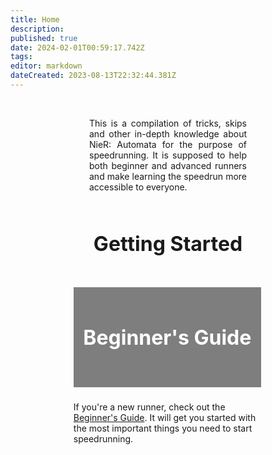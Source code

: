 ```yaml
---
title: Home
description: 
published: true
date: 2024-02-01T00:59:17.742Z
tags: 
editor: markdown
dateCreated: 2023-08-13T22:32:44.381Z
---
```


<!--<p style="text-align:center;
          font-size:2rem;
          font-weight:bold;">Welcome to the NieR: Automata Speedrun Wiki</p>-->
<br>
<p style="text-align:justify; width:50%; margin-left:25%;">This is a compilation of tricks, skips and other in-depth knowledge about NieR: Automata for the purpose of speedrunning. It is supposed to help both beginner and advanced runners and make learning the speedrun more accessible to everyone.</p>
<br>
<p style="text-align:center; font-size:2rem; font-weight:bold;">Getting Started</p>

<div style="width:300px; margin-left:20%; margin-top:50px;">
  <a href="/intro/beginner-guide" style="text-decoration: none; color:white;">
    <div style="background-image:url(/assets/home/beginner-thumbnail.jpg);
                height:169px;
                background-size: contain;
                text-align:center;">
      <div style="padding-top:61px;
                  padding-bottom:60px;
                  font-size:2rem;
                  font-weight:bold;
                  background-color:rgba(0, 0, 0, 0.5);
                  :hover {background-color:rgba(0, 0, 0, 0.7);}">Beginner's Guide</div>
    </div>
  </a>
  <p style="text-align:left;">If you're a new runner, check out the <a href="/intro/beginner-guide">Beginner's Guide</a>. It will get you started with the most important things you need to start speedrunning.</p>
</div>